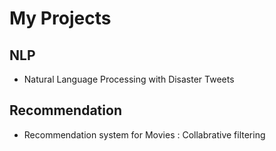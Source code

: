 # My Projects

## NLP 
- Natural Language Processing with Disaster Tweets

## Recommendation
- Recommendation system for Movies : Collabrative filtering

